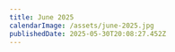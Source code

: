 ```yaml
---
title: June 2025
calendarImage: /assets/june-2025.jpg
publishedDate: 2025-05-30T20:08:27.452Z
---
```


